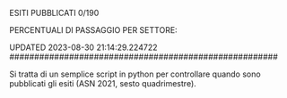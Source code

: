 ESITI PUBBLICATI 0/190 

PERCENTUALI DI PASSAGGIO PER SETTORE:

UPDATED 2023-08-30 21:14:29.224722
###################################################### 

Si tratta di un semplice script in python per controllare quando sono pubblicati gli esiti (ASN 2021, sesto quadrimestre).

